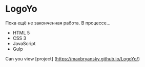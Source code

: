 # LogoYo

Пока ещё не законченная работа. В процессе...

- HTML 5
- CSS 3
- JavaScript
- Gulp

Can you view [project] (https://maxbryansky.github.io/LogoYo/)
